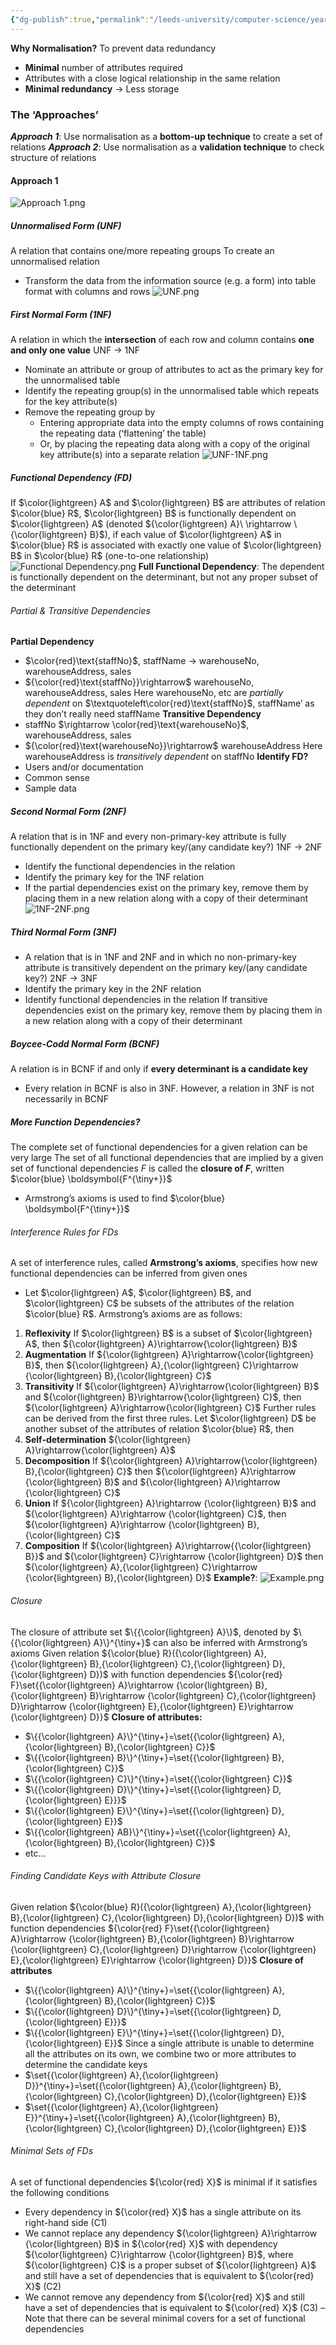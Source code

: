 ```yaml
---
{"dg-publish":true,"permalink":"/leeds-university/computer-science/year-1/databases/7-normalisation/7-normalisation/"}
---
```


**Why Normalisation?**
To prevent data redundancy
- **Minimal** number of attributes required
- Attributes with a close logical relationship in the same relation
- **Minimal redundancy** $\rightarrow$ Less storage

### The ‘Approaches’
***Approach 1***: Use normalisation as a **bottom-up technique** to create a set of relations
***Approach 2***: Use normalisation as a **validation technique** to check structure of relations
#### Approach 1
![Approach 1.png](/img/user/Leeds%20University/Computer%20Science/Year%201/Databases/7.%20Normalisation/images/Approach%201.png)
##### Unnormalised Form (UNF)
A relation that contains one/more repeating groups
To create an unnormalised relation
- Transform the data from the information source (e.g. a form) into table format with columns and rows
![UNF.png](/img/user/Leeds%20University/Computer%20Science/Year%201/Databases/7.%20Normalisation/images/UNF.png)
##### First Normal Form (1NF)
A relation in which the **intersection** of each row and column contains **one and only one value**
UNF $\rightarrow$ 1NF
- Nominate an attribute or group of attributes to act as the primary key for the unnormalised table
- Identify the repeating group(s) in the unnormalised table which repeats for the key attribute(s)
- Remove the repeating group by
	- Entering appropriate data into the empty columns of rows containing the repeating data (‘flattening’ the table)
	- Or, by placing the repeating data along with a copy of the original key attribute(s) into a separate relation
![UNF-1NF.png](/img/user/Leeds%20University/Computer%20Science/Year%201/Databases/7.%20Normalisation/images/UNF-1NF.png)
##### Functional Dependency (FD)
If $\color{lightgreen} A$ and $\color{lightgreen} B$ are attributes of relation $\color{blue} R$, $\color{lightgreen} B$ is functionally dependent on $\color{lightgreen} A$ (denoted ${\color{lightgreen} A}\ \rightarrow \ {\color{lightgreen} B}$), if each value of $\color{lightgreen} A$ in $\color{blue} R$ is associated with exactly one value of $\color{lightgreen} B$ in $\color{blue} R$ (one-to-one relationship)
![Functional Dependency.png](/img/user/Leeds%20University/Computer%20Science/Year%201/Databases/7.%20Normalisation/images/Functional%20Dependency.png)
**Full Functional Dependency**: The dependent is functionally dependent on the determinant, but not any proper subset of the determinant
###### Partial & Transitive Dependencies
**Partial Dependency**
- $\color{red}\text{staffNo}$, staffName $\rightarrow$ warehouseNo, warehouseAddress, sales
-  ${\color{red}\text{staffNo}}\rightarrow$ warehouseNo, warehouseAddress, sales
Here warehouseNo, etc are *partially dependent* on $\textquoteleft\color{red}\text{staffNo}$, staffName’ as they don’t really need staffName
**Transitive Dependency**
- staffNo $\rightarrow \color{red}\text{warehouseNo}$, warehouseAddress, sales
- ${\color{red}\text{warehouseNo}}\rightarrow$ warehouseAddress
Here warehouseAddress is *transitively dependent* on staffNo
**Identify FD?**
- Users and/or documentation
- Common sense
- Sample data
##### Second Normal Form (2NF)
A relation that is in 1NF and every non-primary-key attribute is fully functionally dependent on the primary key/(any candidate key?)
1NF $\rightarrow$ 2NF
- Identify the functional dependencies in the relation
- Identify the primary key for the 1NF relation
- If the partial dependencies exist on the primary key, remove them by placing them in a new relation along with a copy of their determinant
![1NF-2NF.png](/img/user/Leeds%20University/Computer%20Science/Year%201/Databases/7.%20Normalisation/images/1NF-2NF.png)
##### Third Normal Form (3NF)
- A relation that is in 1NF and 2NF and in which no non-primary-key attribute is transitively dependent on the primary key/(any candidate key?)
2NF $\rightarrow$ 3NF
- Identify the primary key in the 2NF relation
- Identify functional dependencies in the relation
If transitive dependencies exist on the primary key, remove them by placing them in a new relation along with a copy of their determinant
##### Boycee-Codd Normal Form (BCNF)
A relation is in BCNF if and only if **every determinant is a candidate key**
- Every relation in BCNF is also in 3NF. However, a relation in 3NF is not necessarily in BCNF
##### More Function Dependencies?
The complete set of functional dependencies for a given relation can be very large
The set of all functional dependencies that are implied by a given set of functional dependencies *F* is called the **closure of *F***, written $\color{blue} \boldsymbol{F^{\tiny+}}$ 
- Armstrong’s axioms is used to find $\color{blue} \boldsymbol{F^{\tiny+}}$ 
###### Interference Rules for FDs
A set of interference rules, called **Armstrong’s axioms**, specifies how new functional dependencies can be inferred from given ones
- Let $\color{lightgreen} A$, $\color{lightgreen} B$, and $\color{lightgreen} C$ be subsets of the attributes of the relation $\color{blue} R$. Armstrong’s axioms are as follows:
1. **Reflexivity**
   If $\color{lightgreen} B$ is a subset of $\color{lightgreen} A$, then ${\color{lightgreen} A}\rightarrow{\color{lightgreen} B}$
2. **Augmentation**
   If ${\color{lightgreen} A}\rightarrow{\color{lightgreen} B}$, then ${\color{lightgreen} A},{\color{lightgreen} C}\rightarrow {\color{lightgreen} B},{\color{lightgreen} C}$
3. **Transitivity**
   If ${\color{lightgreen} A}\rightarrow{\color{lightgreen} B}$ and ${\color{lightgreen} B}\rightarrow{\color{lightgreen} C}$, then ${\color{lightgreen} A}\rightarrow{\color{lightgreen} C}$
Further rules can be derived from the first three rules. Let $\color{lightgreen} D$ be another subset of the attributes of relation $\color{blue} R$, then
4. **Self-determination**
   ${\color{lightgreen} A}\rightarrow{\color{lightgreen} A}$
5. **Decomposition**
   If ${\color{lightgreen} A}\rightarrow{\color{lightgreen} B},{\color{lightgreen} C}$ then ${\color{lightgreen} A}\rightarrow {\color{lightgreen} B}$ and ${\color{lightgreen} A}\rightarrow {\color{lightgreen} C}$
6. **Union**
   If ${\color{lightgreen} A}\rightarrow {\color{lightgreen} B}$ and ${\color{lightgreen} A}\rightarrow {\color{lightgreen} C}$, then ${\color{lightgreen} A}\rightarrow {\color{lightgreen} B},{\color{lightgreen} C}$
7. **Composition**
   If ${\color{lightgreen} A}\rightarrow{{\color{lightgreen} B}}$ and ${\color{lightgreen} C}\rightarrow {\color{lightgreen} D}$ then ${\color{lightgreen} A},{\color{lightgreen} C}\rightarrow {\color{lightgreen} B},{\color{lightgreen} D}$
**Example?**:
![Example.png](/img/user/Leeds%20University/Computer%20Science/Year%201/Databases/7.%20Normalisation/images/Example.png)
###### Closure
The closure of attribute set $\{{\color{lightgreen} A}\}$, denoted by $\{{\color{lightgreen} A}\}^{\tiny+}$ can also be inferred with Armstrong’s axioms
Given relation ${\color{blue} R}({\color{lightgreen} A},{\color{lightgreen} B},{\color{lightgreen} C},{\color{lightgreen} D},{\color{lightgreen} D})$ with function dependencies ${\color{red} F}\set{{\color{lightgreen} A}\rightarrow {\color{lightgreen} B},{\color{lightgreen} B}\rightarrow {\color{lightgreen} C},{\color{lightgreen} D}\rightarrow {\color{lightgreen} E},{\color{lightgreen} E}\rightarrow {\color{lightgreen} D}}$
**Closure of attributes:**
- $\{{\color{lightgreen} A}\}^{\tiny+}=\set{{\color{lightgreen} A},{\color{lightgreen} B},{\color{lightgreen} C}}$
- $\{{\color{lightgreen} B}\}^{\tiny+}=\set{{\color{lightgreen} B},{\color{lightgreen} C}}$
- $\{{\color{lightgreen} C}\}^{\tiny+}=\set{{\color{lightgreen} C}}$
- $\{{\color{lightgreen} D}\}^{\tiny+}=\set{{\color{lightgreen} D,{\color{lightgreen} E}}}$
- $\{{\color{lightgreen} E}\}^{\tiny+}=\set{{\color{lightgreen} D},{\color{lightgreen} E}}$
- $\{{\color{lightgreen} AB}\}^{\tiny+}=\set{{\color{lightgreen} A},{\color{lightgreen} B},{\color{lightgreen} C}}$
- etc…
###### Finding Candidate Keys with Attribute Closure
Given relation ${\color{blue} R}({\color{lightgreen} A},{\color{lightgreen} B},{\color{lightgreen} C},{\color{lightgreen} D},{\color{lightgreen} D})$ with function dependencies ${\color{red} F}\set{{\color{lightgreen} A}\rightarrow {\color{lightgreen} B},{\color{lightgreen} B}\rightarrow {\color{lightgreen} C},{\color{lightgreen} D}\rightarrow {\color{lightgreen} E},{\color{lightgreen} E}\rightarrow {\color{lightgreen} D}}$
**Closure of attributes**
- $\{{\color{lightgreen} A}\}^{\tiny+}=\set{{\color{lightgreen} A},{\color{lightgreen} B},{\color{lightgreen} C}}$
- $\{{\color{lightgreen} D}\}^{\tiny+}=\set{{\color{lightgreen} D,{\color{lightgreen} E}}}$
- $\{{\color{lightgreen} E}\}^{\tiny+}=\set{{\color{lightgreen} D},{\color{lightgreen} E}}$
Since a single attribute is unable to determine all the attributes on its own, we combine two or more attributes to determine the candidate keys
- $\set{{\color{lightgreen} A},{\color{lightgreen} D}}^{\tiny+}=\set{{\color{lightgreen} A},{\color{lightgreen} B},{\color{lightgreen} C},{\color{lightgreen} D},{\color{lightgreen} E}}$
- $\set{{\color{lightgreen} A},{\color{lightgreen} E}}^{\tiny+}=\set{{\color{lightgreen} A},{\color{lightgreen} B},{\color{lightgreen} C},{\color{lightgreen} D},{\color{lightgreen} E}}$
###### Minimal Sets of FDs
A set of functional dependencies ${\color{red} X}$ is minimal if it satisfies the following conditions
- Every dependency in ${\color{red} X}$ has a single attribute on its right-hand side (C1)
- We cannot replace any dependency ${\color{lightgreen} A}\rightarrow {\color{lightgreen} B}$ in ${\color{red} X}$ with dependency ${\color{lightgreen} C}\rightarrow {\color{lightgreen} B}$, where ${\color{lightgreen} C}$ is a proper subset of ${\color{lightgreen} A}$ and still have a set of dependencies that is equivalent to ${\color{red} X}$ (C2)
- We cannot remove any dependency from ${\color{red} X}$ and still have a set of dependencies that is equivalent to ${\color{red} X}$ (C3)
– Note that there can be several minimal covers for a set of functional dependencies
